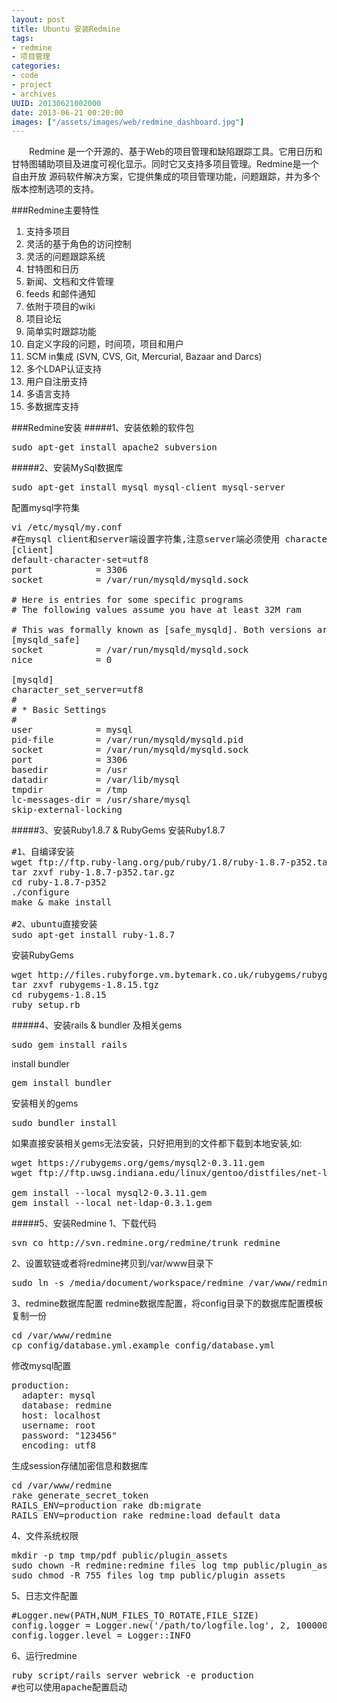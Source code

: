 ```yaml
---
layout: post
title: Ubuntu 安装Redmine
tags: 
- redmine
- 项目管理
categories:
- code
- project
- archives
UUID: 20130621002000
date: 2013-06-21 00:20:00
images: ["/assets/images/web/redmine_dashboard.jpg"]
---
```


 　　Redmine 是一个开源的、基于Web的项目管理和缺陷跟踪工具。它用日历和甘特图辅助项目及进度可视化显示。同时它又支持多项目管理。Redmine是一个自由开放 源码软件解决方案，它提供集成的项目管理功能，问题跟踪，并为多个版本控制选项的支持。

###Redmine主要特性
<ol>
<li>支持多项目</li>
<li>灵活的基于角色的访问控制</li> <li>灵活的问题跟踪系统</li>
<li>甘特图和日历</li>
<li>新闻、文档和文件管理</li>
<li>feeds 和邮件通知</li>
<li>依附于项目的wiki</li>
<li>项目论坛</li>
<li>简单实时跟踪功能</li>
<li>自定义字段的问题，时间项，项目和用户</li>
<li>SCM in集成 (SVN, CVS, Git, Mercurial, Bazaar and Darcs)</li>
<li>多个LDAP认证支持</li>
<li>用户自注册支持</li>
<li>多语言支持</li>
<li>多数据库支持</li>
</ol>

###Redmine安装
#####1、安装依赖的软件包
<pre id="bash">
sudo apt-get install apache2 subversion 
</pre>

#####2、安装MySql数据库
<pre id="bash">
sudo apt-get install mysql mysql-client mysql-server
</pre>

配置mysql字符集
<pre id="bash">
vi /etc/mysql/my.conf
#在mysql client和server端设置字符集,注意server端必须使用 character_set_server=utf8才行，否则启动报错
[client]
default-character-set=utf8
port            = 3306
socket          = /var/run/mysqld/mysqld.sock

# Here is entries for some specific programs
# The following values assume you have at least 32M ram

# This was formally known as [safe_mysqld]. Both versions are currently parsed.
[mysqld_safe]
socket          = /var/run/mysqld/mysqld.sock
nice            = 0

[mysqld]
character_set_server=utf8
#
# * Basic Settings
#
user            = mysql
pid-file        = /var/run/mysqld/mysqld.pid
socket          = /var/run/mysqld/mysqld.sock
port            = 3306
basedir         = /usr
datadir         = /var/lib/mysql
tmpdir          = /tmp
lc-messages-dir = /usr/share/mysql
skip-external-locking
</pre>

#####3、安装Ruby1.8.7 & RubyGems
安装Ruby1.8.7
<pre id="bash">
#1、自编译安装
wget ftp://ftp.ruby-lang.org/pub/ruby/1.8/ruby-1.8.7-p352.tar.gz 
tar zxvf ruby-1.8.7-p352.tar.gz 
cd ruby-1.8.7-p352
./configure 
make & make install

#2、ubuntu直接安装
sudo apt-get install ruby-1.8.7
</pre>

安装RubyGems
<pre id="bash">
wget http://files.rubyforge.vm.bytemark.co.uk/rubygems/rubygems-1.8.15.tgz
tar zxvf rubygems-1.8.15.tgz
cd rubygems-1.8.15
ruby setup.rb
</pre>

#####4、安装rails & bundler 及相关gems
<pre id="bash">
sudo gem install rails
</pre>

install bundler
<pre id="bash">
gem install bundler
</pre>

安装相关的gems
<pre id="bash">
sudo bundler install
</pre>
如果直接安装相关gems无法安装，只好把用到的文件都下载到本地安装,如:
<pre id="bash">
wget https://rubygems.org/gems/mysql2-0.3.11.gem
wget ftp://ftp.uwsg.indiana.edu/linux/gentoo/distfiles/net-ldap-0.3.1.gem

gem install --local mysql2-0.3.11.gem
gem install --local net-ldap-0.3.1.gem
</pre>

#####5、安装Redmine
1、下载代码
<pre id="bash">
svn co http://svn.redmine.org/redmine/trunk redmine
</pre>

2、设置软链或者将redmine拷贝到/var/www目录下
<pre id="bash">
sudo ln -s /media/document/workspace/redmine /var/www/redmine
</pre>

3、redmine数据库配置
redmine数据库配置，将config目录下的数据库配置模板复制一份
<pre id="bash">
cd /var/www/redmine
cp config/database.yml.example config/database.yml
</pre>

修改mysql配置
<pre id="bash">
production:
  adapter: mysql
  database: redmine
  host: localhost
  username: root
  password: "123456"
  encoding: utf8
</pre>

生成session存储加密信息和数据库
<pre id="bash">
cd /var/www/redmine
rake generate_secret_token
RAILS_ENV=production rake db:migrate
RAILS_ENV=production rake redmine:load_default_data
</pre>

4、文件系统权限
<pre id="bash">
mkdir -p tmp tmp/pdf public/plugin_assets
sudo chown -R redmine:redmine files log tmp public/plugin_assets
sudo chmod -R 755 files log tmp public/plugin_assets
</pre>

5、日志文件配置
<pre id="bash">
#Logger.new(PATH,NUM_FILES_TO_ROTATE,FILE_SIZE)
config.logger = Logger.new('/path/to/logfile.log', 2, 1000000)
config.logger.level = Logger::INFO
</pre>

6、运行redmine
<pre id="bash">
ruby script/rails server webrick -e production
#也可以使用apache配置启动
</pre>




